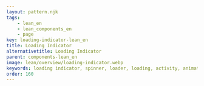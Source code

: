 ```yaml
---
layout: pattern.njk
tags: 
    - lean_en
    - lean_components_en
    - page
key: loading-indicator-lean_en
title: Loading Indicator
alternativetitle: Loading Indicator
parent: components-lean_en
image: lean/overview/loading-indicator.webp
keywords: loading indicator, spinner, loader, loading, activity, animation
order: 160
---
```

